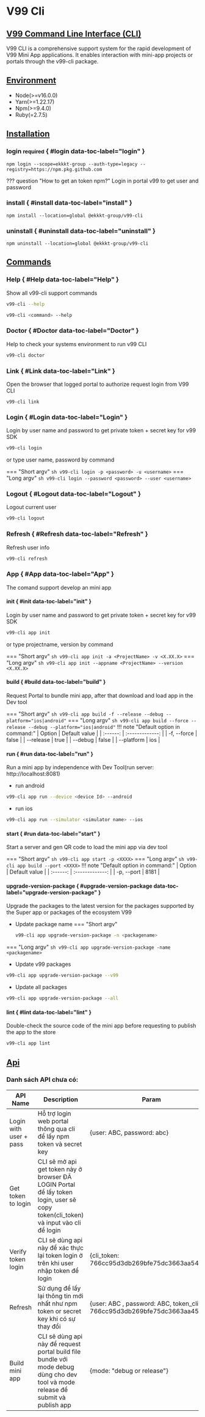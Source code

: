 # V99 Cli
## [V99 Command Line Interface (CLI)]
[V99 Command Line Interface (CLI)]: getting-started.md

V99 CLI is a comprehensive support system for the rapid development of V99 Mini App applications. It enables interaction with mini-app projects or portals through the v99-cli package.
## [Environment]
[Environment]: environment.md

- Node(>=v16.0.0)
- Yarn(>=1.22.17)
- Npm(>=9.4.0)
- Ruby(=2.7.5)
## [Installation]
[Installation]: installation.md

### __login__ <small>required</small> { #login data-toc-label="login" }

```
npm login --scope=ekkkt-group --auth-type=legacy --registry=https://npm.pkg.github.com
```

??? question "How to get an token npm?"
    Login in portal v99 to get user and password

### __install__ { #install data-toc-label="install" }

```
npm install --location=global @ekkkt-group/v99-cli
```


### __uninstall__ { #uninstall data-toc-label="uninstall" }

```
npm uninstall --location=global @ekkkt-group/v99-cli
```
## [Commands]

[Commands]: commands.md

### __Help__ { #Help data-toc-label="Help" }
Show all v99-cli support commands
``` sh
v99-cli --help
```

``` sh
v99-cli <command> --help
```

### __Doctor__ { #Doctor data-toc-label="Doctor" }
Help to check your systems environment to run v99 CLI
``` sh
v99-cli doctor
```

### __Link__ { #Link data-toc-label="Link" }
Open the browser that logged portal to authorize request login from V99 CLI
```
v99-cli link
```

### __Login__ { #Login data-toc-label="Login" }
Login by user name and password to get private token + secret key for v99 SDK
``` sh
v99-cli login
```

or type user name, password by command

=== "Short argv"
    ``` sh
    v99-cli login -p <password> -u <username>
    ```
=== "Long argv"
    ``` sh
    v99-cli login --password <password> --user <username>
    ```


### __Logout__ { #Logout data-toc-label="Logout" }
Logout current user
``` sh
v99-cli logout
```

### __Refresh__ { #Refresh data-toc-label="Refresh" }
Refresh user info
``` sh
v99-cli refresh
```

### __App__ { #App data-toc-label="App" }
The comand support develop an mini app
#### __init__ { #init data-toc-label="init" }
Login by user name and password to get private token + secret key for v99 SDK
``` sh
v99-cli app init
```

or type projectname, version by command

=== "Short argv"
    ``` sh
    v99-cli app init -a <ProjectName> -v <X.XX.X>
    ```
=== "Long argv"
    ``` sh
    v99-cli app init --appname <ProjectName> --version <X.XX.X>
    ```
#### __build__ { #build data-toc-label="build" }
Request Portal to bundle mini app, after that download and load app in the Dev tool

=== "Short argv"
    ``` sh
    v99-cli app build -f --release --debug --platform="ios|android"
    ```
=== "Long argv"
    ``` sh
    v99-cli app build --force --release --debug --platform="ios|android"
    ```
!!! note "Default option in command:"
| Option     |  Default value   |
| :------:    |  :-------------:   |
| -f, --force |  false           |
| --release  |  true            |
| --debug    |  false           |
| --platform |  ios             | 

#### __run__ { #run data-toc-label="run" }
Run a mini app by independence with Dev Tool(run server: http://localhost:8081)

+ run android
``` sh
v99-cli app run --device <device Id> --android
```
+ run ios
``` sh
v99-cli app run --simulator <simulator name> --ios
```

#### __start__ { #run data-toc-label="start" }
Start a server and gen QR code to load the mini app via dev tool

=== "Short argv"
    ``` sh
    v99-cli app start -p <XXXX>
    ```
=== "Long argv"
    ``` sh
    v99-cli app build --port <XXXX>
    ```
!!! note "Default option in command:"
| Option     |  Default value   |
| :------:    |  :-------------:   |
| -p, --port |  8181           |

#### __upgrade-version-package__ { #upgrade-version-package data-toc-label="upgrade-version-package" }
Upgrade the packages to the latest version for the packages supported by the Super app or packages of the ecosystem V99

+ Update package name
=== "Short argv"
    ``` sh
    v99-cli app upgrade-version-package -n <packagename>
    ```
=== "Long argv"
    ``` sh
    v99-cli app upgrade-version-package -name <packagename>
    ```
+ Update v99 packages
``` sh
v99-cli app upgrade-version-package --v99
```
+ Update all packages 
``` sh
v99-cli app upgrade-version-package --all
```
#### __lint__ { #lint data-toc-label="lint" }
Double-check the source code of the mini app before requesting to publish the app to the store

``` sh
v99-cli app lint
```
## [Api]
[Api]: api.md

### Danh sách API chưa có:

| API Name                         | Description                              | Param | Response|
| ------------------------------- | ----------------------------------- | -- | --------------------------------- |
| Login with user + pass               | Hỗ trợ login web portal thông qua cli để lấy npm token và secret key | {user: ABC, password: abc} | {"id": "id", "name": "user_name", "token_cli": "766cc95d3db269bfe75dc3663aa45654", "npm_name": "npm_name", "npm_token": "token_npm", "template_version": "0.0.4", "template_link": "link_template", "secret_key": "766cc95d3db269bfe75dc3663aa54454"} |
| Get token to login                   | CLI sẽ mở api get token này ở browser ĐÃ LOGIN Portal để lấy token login, user sẽ copy token(cli_token) và input vào cli để login| | {token_cli: 766cc95d3db269bfe75dc3663aa54454} |
| Verify token login                   | CLI sẽ dùng api này để xác thực lại token login ở trên khi user nhập token để login | {cli_token: 766cc95d3db269bfe75dc3663aa54454} | {status: success} |
| Refresh                              | Sử dụng để lấy lại thông tin mới nhất như npm token or secret key khi có sự thay đổi | {user: ABC , password: ABC, token_cli: 766cc95d3db269bfe75dc3663aa45654} | { "cli_token":"766cc95d3db269bfe75dc3663aa45654","npm_name": "npm_name","npm_token": "token npm", "template version": "0.0.4", "template_link": "linktemplate","secret_key":"766cc95d3db269bfe75dc3663aa54454", } |
| Build mini app                   | CLI sẽ dùng api này để request portal build file bundle với mode debug dùng cho dev tool và mode release để submit và publish app | {mode: "debug or release"} | {status: success} |